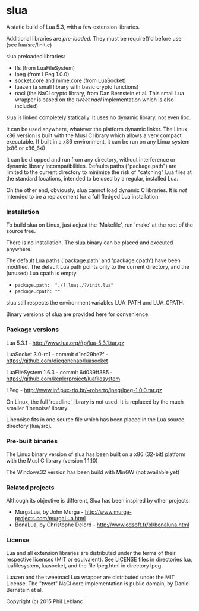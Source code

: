 
# slua

A static build of Lua 5.3, with a few extension libraries. 

Additional libraries are *pre-loaded*. They must be require()'d before use (see lua/src/linit.c)

slua preloaded libraries:
- lfs (from LuaFileSystem)
- lpeg (from LPeg 1.0.0)
- socket.core and mime.core (from LuaSocket)
- luazen (a small library with basic crypto functions)
- nacl (the NaCl crypto library, from Dan Bernstein et al. This small Lua wrapper is based on the *tweet nacl* implementation which is also included)

slua is linked completely statically. It uses no dynamic library, not even libc.  

It can be used anywhere, whatever the platform dynamic linker. The Linux x86 version is built with the Musl C library which allows a very compact executable. If built in a x86 environment, it can be run on any Linux system (x86 or x86_64)

It can be dropped and run from any directory, without interference or dynamic library incompatibilities.  Defaults paths ("package.path") are limited to the current directory to minimize the risk of "catching" Lua files at the standard locations, intended to be used by a regular, installed Lua.

On the other end, obviously, slua cannot load dynamic C libraries. It is *not* intended to be a replacement for a full fledged Lua installation.

### Installation

To build slua on Linux, just adjust the 'Makefile', run 'make' at the root of the source tree. 

There is no installation. The slua binary can be placed and executed anywhere. 

The default Lua paths ('package.path' and 'package.cpath') have been modified. The default Lua path points only to the current directory, and the (unused) Lua cpath is empty.
* `package.path:  "./?.lua;./?/init.lua" `
* `package.cpath: "" `

slua still respects the environment variables LUA_PATH and LUA_CPATH.
		
Binary versions of slua are provided here for convenience.


### Package versions

Lua 5.3.1 - http://www.lua.org/ftp/lua-5.3.1.tar.gz

LuaSocket 3.0-rc1 - commit d1ec29be7f - https://github.com/diegonehab/luasocket

LuaFileSystem 1.6.3  - commit 6d039ff385 - https://github.com/keplerproject/luafilesystem
	
LPeg - http://www.inf.puc-rio.br/~roberto/lpeg/lpeg-1.0.0.tar.gz

On Linux, the full 'readline' library is not used. It is replaced by the much smaller 'linenoise' library.

Linenoise fits in one source file which has been placed in the Lua source directory (lua/src).

### Pre-built binaries

The Linux binary version of  slua has been built on a x86 (32-bit) platform with the Musl C library (version 1.1.10)

The Windows32 version has been build with MinGW (not available yet)

### Related projects

Although its objective is different, Slua has been inspired by other projects:
- MurgaLua, by John Murga - http://www.murga-projects.com/murgaLua.html
- BonaLua, by Christophe Delord - http://www.cdsoft.fr/bl/bonaluna.html

### License

Lua and all extension libraries are distributed under the terms of their respective licenses (MIT or equivalent). See LICENSE files in directories lua, luafilesystem, luasocket, and the file lpeg.html in directory lpeg.

Luazen and the tweetnacl Lua wrapper are distributed under the MIT License. The "tweet" NaCl core implementation is public domain, by Daniel Bernstein et al.

Copyright (c) 2015  Phil Leblanc 




